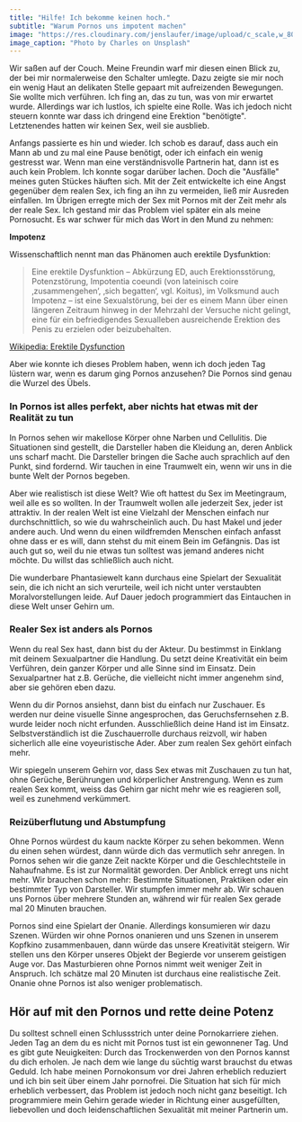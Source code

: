 ```yaml
---
title: "Hilfe! Ich bekomme keinen hoch."
subtitle: "Warum Pornos uns impotent machen"
image: "https://res.cloudinary.com/jenslaufer/image/upload/c_scale,w_800/v1581490935/charles-ILYDgtHZ9PE-unsplash.jpg"
image_caption: "Photo by Charles on Unsplash"
---
```


Wir saßen auf der Couch. Meine Freundin warf mir diesen einen Blick zu, der bei mir normalerweise den Schalter umlegte. Dazu zeigte sie mir noch ein wenig Haut an delikaten Stelle gepaart mit aufreizenden Bewegungen. Sie wollte mich verführen. Ich fing an, das zu tun, was von mir erwartet wurde. Allerdings war ich lustlos, ich spielte eine Rolle. Was ich jedoch nicht steuern konnte war dass ich dringend eine Erektion "benötigte". Letztenendes hatten wir keinen Sex, weil sie ausblieb.

Anfangs passierte es hin und wieder. Ich schob es darauf, dass auch ein Mann ab und zu mal eine Pause benötigt, oder ich einfach ein wenig gestresst war. Wenn man eine verständnisvolle Partnerin hat, dann ist es auch kein Problem. Ich konnte sogar darüber lachen.
Doch die "Ausfälle" meines guten Stückes häuften sich. Mit der Zeit entwickelte ich eine Angst gegenüber dem realen Sex, ich fing an ihn zu vermeiden, ließ mir Ausreden einfallen. Im Übrigen erregte mich der Sex mit Pornos mit der Zeit mehr als der reale Sex. Ich gestand mir das Problem viel später ein als meine Pornosucht. Es war schwer für mich das Wort in den Mund zu nehmen:

**Impotenz**

Wissenschaftlich nennt man das Phänomen auch erektile Dysfunktion:

> Eine erektile Dysfunktion – Abkürzung ED, auch Erektionsstörung, Potenzstörung, Impotentia coeundi (von lateinisch coire ‚zusammengehen‘, ‚sich begatten‘, vgl. Koitus), im Volksmund auch Impotenz – ist eine Sexualstörung, bei der es einem Mann über einen längeren Zeitraum hinweg in der Mehrzahl der Versuche nicht gelingt, eine für ein befriedigendes Sexualleben ausreichende Erektion des Penis zu erzielen oder beizubehalten.

[Wikipedia: Erektile Dysfunction](https://de.wikipedia.org/wiki/Erektile_Dysfunktion)

Aber wie konnte ich dieses Problem haben, wenn ich doch jeden Tag lüstern war, wenn es darum ging Pornos anzusehen? Die Pornos sind genau die Wurzel des Übels.

### In Pornos ist alles perfekt, aber nichts hat etwas mit der Realität zu tun

In Pornos sehen wir makellose Körper ohne Narben und Cellulitis. Die Situationen sind gestellt, die Darsteller haben die Kleidung an, deren Anblick uns scharf macht. Die Darsteller bringen die Sache auch sprachlich auf den Punkt, sind fordernd. Wir tauchen in eine Traumwelt ein, wenn wir uns in die bunte Welt der Pornos begeben.

Aber wie realistisch ist diese Welt? Wie oft hattest du Sex im Meetingraum, weil alle es so wollten.
In der Traumwelt wollen alle jederzeit Sex, jeder ist attraktiv. In der realen Welt ist eine Vielzahl der Menschen einfach nur durchschnittlich, so wie du wahrscheinlich auch. Du hast Makel und jeder andere auch. Und wenn du einen wildfremden Menschen einfach anfasst ohne dass er es will, dann stehst du mit einem Bein im Gefängnis. Das ist auch gut so, weil du nie etwas tun solltest was jemand anderes nicht möchte. Du willst das schließlich auch nicht.

Die wunderbare Phantasiewelt kann durchaus eine Spielart der Sexualität sein, die ich nicht an sich verurteile, weil ich nicht unter verstaubten Moralvorstellungen leide. Auf Dauer jedoch programmiert das Eintauchen in diese Welt unser Gehirn um.

### Realer Sex ist anders als Pornos

Wenn du real Sex hast, dann bist du der Akteur. Du bestimmst in Einklang mit deinem Sexualpartner die Handlung. Du setzt deine Kreativität ein beim Verführen, dein ganzer Körper und alle Sinne sind im Einsatz. Dein Sexualpartner hat z.B. Gerüche, die vielleicht nicht immer angenehm sind, aber sie gehören eben dazu.

Wenn du dir Pornos ansiehst, dann bist du einfach nur Zuschauer. Es werden nur deine visuelle Sinne angesprochen, das Geruchsfernsehen z.B. wurde leider noch nicht erfunden. Ausschließlich deine Hand ist im Einsatz.
Selbstverständlich ist die Zuschauerrolle durchaus reizvoll, wir haben sicherlich alle eine voyeuristische Ader. Aber zum realen Sex gehört einfach mehr.

Wir spiegeln unserem Gehirn vor, dass Sex etwas mit Zuschauen zu tun hat, ohne Gerüche, Berührungen und körperlicher Anstrengung. Wenn es zum realen Sex kommt, weiss das Gehirn gar nicht mehr wie es reagieren soll, weil es zunehmend verkümmert.

### Reizüberflutung und Abstumpfung

Ohne Pornos würdest du kaum nackte Körper zu sehen bekommen. Wenn du einen sehen würdest, dann würde dich das vermutlich sehr anregen. In Pornos sehen wir die ganze Zeit nackte Körper und die Geschlechtsteile in Nahaufnahme.
Es ist zur Normalität geworden. Der Anblick erregt uns nicht mehr. Wir brauchen schon mehr: Bestimmte Situationen, Praktiken oder ein bestimmter Typ von Darsteller. Wir stumpfen immer mehr ab. Wir schauen uns Pornos über mehrere Stunden an, während wir für realen Sex gerade mal 20 Minuten brauchen.

Pornos sind eine Spielart der Onanie. Allerdings konsumieren wir dazu Szenen. Würden wir ohne Pornos onanieren und uns Szenen in unserem Kopfkino zusammenbauen, dann würde das unsere Kreativität steigern. Wir stellen uns den Körper unseres Objekt der Begierde vor unserem geistigen Auge vor. Das Masturbieren ohne Pornos nimmt weit weniger Zeit in Anspruch. Ich schätze mal 20 Minuten ist durchaus eine realistische Zeit. Onanie ohne Pornos ist also weniger problematisch.

## Hör auf mit den Pornos und rette deine Potenz

Du solltest schnell einen Schlussstrich unter deine Pornokarriere ziehen. Jeden Tag an dem du
es nicht mit Pornos tust ist ein gewonnener Tag. Und es gibt gute Neuigkeiten: Durch das Trockenwerden von den Pornos kannst du dich erholen. Je nach dem wie lange du süchtig warst brauchst du etwas Geduld. Ich habe meinen Pornokonsum vor drei Jahren erheblich reduziert und ich bin seit über einem Jahr pornofrei. Die Situation hat sich für mich erheblich verbessert, das Problem ist jedoch noch nicht ganz beseitigt. Ich programmiere mein Gehirn gerade wieder in Richtung einer ausgefüllten, liebevollen und doch leidenschaftlichen Sexualität mit meiner Partnerin um.
